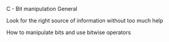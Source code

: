 C - Bit manipulation
General

Look for the right source of information without too much help

How to manipulate bits and use bitwise operators
